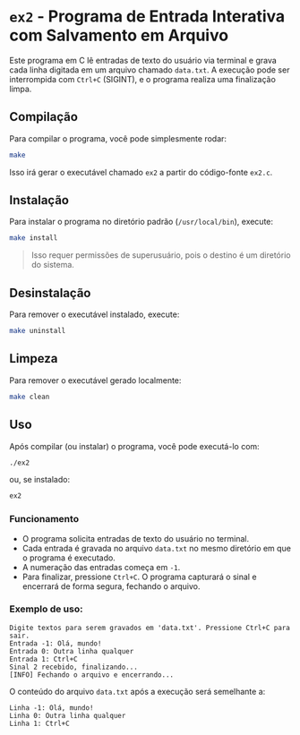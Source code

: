 # `ex2` - Programa de Entrada Interativa com Salvamento em Arquivo

Este programa em C lê entradas de texto do usuário via terminal e grava cada linha digitada em um arquivo chamado `data.txt`. A execução pode ser interrompida com `Ctrl+C` (SIGINT), e o programa realiza uma finalização limpa.

## Compilação

Para compilar o programa, você pode simplesmente rodar:

```bash
make
```

Isso irá gerar o executável chamado `ex2` a partir do código-fonte `ex2.c`.

## Instalação

Para instalar o programa no diretório padrão (`/usr/local/bin`), execute:

```bash
make install
```

> Isso requer permissões de superusuário, pois o destino é um diretório do sistema.

## Desinstalação

Para remover o executável instalado, execute:

```bash
make uninstall
```

## Limpeza

Para remover o executável gerado localmente:

```bash
make clean
```

## Uso

Após compilar (ou instalar) o programa, você pode executá-lo com:

```bash
./ex2
```

ou, se instalado:

```bash
ex2
```

### Funcionamento

- O programa solicita entradas de texto do usuário no terminal.
- Cada entrada é gravada no arquivo `data.txt` no mesmo diretório em que o programa é executado.
- A numeração das entradas começa em `-1`.
- Para finalizar, pressione `Ctrl+C`. O programa capturará o sinal e encerrará de forma segura, fechando o arquivo.

### Exemplo de uso:

```text
Digite textos para serem gravados em 'data.txt'. Pressione Ctrl+C para sair.
Entrada -1: Olá, mundo!
Entrada 0: Outra linha qualquer
Entrada 1: Ctrl+C
Sinal 2 recebido, finalizando...
[INFO] Fechando o arquivo e encerrando...
```

O conteúdo do arquivo `data.txt` após a execução será semelhante a:

```
Linha -1: Olá, mundo!
Linha 0: Outra linha qualquer
Linha 1: Ctrl+C
```
